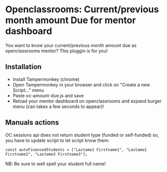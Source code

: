 # Openclassrooms: Current/previous month amount Due for mentor dashboard

You want to know your current/previous month amount due as openclassrooms mentor? This pluggin is for you!

## Installation

- Install Tampermonkey (chrome)
- Open Tampermonkey in your browser and click on "Create a new Script..." menu
- Paste oc-amount-due.js and save
- Reload your mentor dashboard on openclassrooms and expand burger menu (can takes a few seconds to appear)!

## Manuals actions

OC sessions api does not return student type (funded or self-funded) so, you have to update script to let script know them:

```
const autoFinancedStudents = ["Lastame1 Firstname1", "Lastame2 Firstname2", "Lastame3 Firstname3"];
```
NB: Be sure to well spell your student full name!
